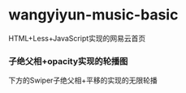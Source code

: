 # wangyiyun-music-basic
HTML+Less+JavaScript实现的网易云首页

### 子绝父相+opacity实现的轮播图

下方的Swiper子绝父相+平移的实现的无限轮播
